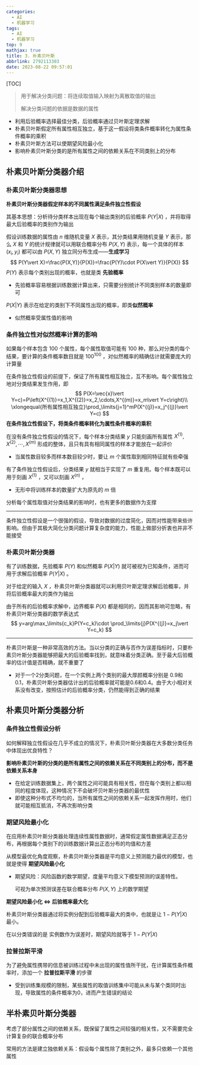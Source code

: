 ```yaml
---
categories:
  - AI
  - 机器学习
tags:
  - AI
  - 机器学习
top: 9
mathjax: true
title: 3. 朴素贝叶斯
abbrlink: 2792113303
date: 2023-08-22 09:57:01
---
```


[TOC]

> 用于解决分类问题：将连续取值输入映射为离散取值的输出
>
> 解决分类问题的依据是数据的属性
>

- 利用后验概率选择最佳分类，后验概率通过贝叶斯定理求解
- 朴素贝叶斯假定所有属性相互独立，基于这一假设将类条件概率转化为属性条件概率的乘积
- 朴素贝叶斯方法可以使期望风险最小化
- 影响朴素贝叶斯分类的是所有属性之间的依赖关系在不同类别上的分布

<!--more-->

## 朴素贝叶斯分类器介绍

### 朴素贝叶斯分类器思想

**朴素贝叶斯分类器假定样本的不同属性满足条件独立性假设**

其基本思想：分析待分类样本出现在每个输出类别的后验概率 $P(Y\vert X)$ ，并将取得最大后验概率的类别作为输出

假设训练数据的属性由 $n$ 维随机变量 $X$ 表示，其分类结果用随机变量 $Y$ 表示，那么 $X$ 和 $Y$ 的统计规律就可以用联合概率分布 $P(X,Y)$ 表示，每一个具体的样本 $(x_i,y_i)$ 都可以由 $P(X,Y)$ 独立同分布生成——**生成学习**
$$
P(Y\vert X)=\frac{P(X,Y)}{P(X)}=\frac{P(Y)\cdot P(X\vert Y)}{P(X)}
$$
$P(Y)$ 表示每个类别出现的概率，也就是类 **先验概率**

- 先验概率容易根据训练数据计算出来，只需要分别统计不同类别样本的数量即可

$P(X\vert Y)$ 表示在给定的类别下不同属性出现的概率，即类**似然概率**

- 似然概率受属性值的影响

### 条件独立性对似然概率计算的影响

如果每个样本包含 100 个属性，每个属性取值可能有 100 种，那么对分类的每个结果，要计算的条件概率数目就是 $100^{100}$ ，对似然概率的精确估计就需要庞大的计算量

在条件独立性假设的前提下，保证了所有属性相互独立，互不影响。每个属性独立地对分类结果发生作用，即
$$
P(X=\vec{x}\vert Y=c)=P\left(X^{(1)}=x_1,X^{(2)}=x_2,\cdots,X^{(m)}=x_m\vert Y=c\right)\\
\xlongequal{所有属性相互独立}\prod_\limits{j=1}^mP(X^{(j)}=x_j^{(j)}\vert Y=c)
$$
**在条件独立性假设下，将类条件概率转化为属性条件概率的乘积**

在没有条件独立性假设的情况下，每个样本分类结果 $y$ 只能刻画所有属性 $X^{(1)},X^{(2)},\cdots,X^{(m)}$ 形成的整体，且只有具有相同属性的样本才能放在一起评价

- 当属性数目较多而样本数目较少时，要让 $m$ 个属性取到相同特征就有些牵强

有了条件独立性假设后，分类结果 $y$ 就相当于实现了 $m$ 重复用。每个样本既可以用于刻画 $X^{(1)}$ ，又可以刻画 $X^{(n)}$ ，

- 无形中将训练样本的数量扩大为原先的 $m$ 倍

分析每个属性取值对分类结果的影响时，也有更多的数据作为支撑

---

条件独立性假设是一个很强的假设，导致对数据的过度简化，因而对性能带来些许影响。但由于其极大简化分类问题计算复杂度的能力，性能上做部分折衷也并非不能接受

### 朴素贝叶斯分类器

有了训练数据，先验概率 $P(Y)$ 和似然概率 $P(X\vert Y)$ 就可被视为已知条件，进而可用于求解后验概率 $P(Y\vert X)$ 。

对于给定的输入 $X$ ，朴素贝叶斯分类器就可以利用贝叶斯定理求解后验概率，并将后验概率最大的类作为输出

由于所有的后验概率求解中，边界概率 $P(X)$ 都是相同的，因而其影响可忽略，有朴素贝叶斯分类器的数学表达式
$$
y=arg\max_\limits{c_k}P(Y=c_k)\cdot \prod_\limits{j}P(X^{(j)}=x_j\vert Y=c_k)
$$

---

朴素贝叶斯是一种非常高效的方法。当以分类的正确与否作为误差指标时，只要朴素贝叶斯分类器能够把最大的后验概率找到，就意味着分类正确。至于最大后验概率的估计值是否精确，就不重要了

- 对于一个2分类问题，在一个实例上两个类别的最大厚颜概率分别是 0.9和0.1，朴素贝叶斯分类器估计出的后验概率就可能是0.6和0.4。由于大小相对关系没有改变，按照估计的后验概率分类，仍然能得到正确的结果

## 朴素贝叶斯分类器分析

### 条件独立性假设分析

如何解释独立性假设在几乎不成立的情况下，朴素贝叶斯分类器在大多数分类任务中体现出优良特性？

**影响朴素贝叶斯的分类的是所有属性之间的依赖关系在不同类别上的分布，而不是依赖关系本身**

- 在给定训练数据集上，两个属性之间可能具有相关性，但在每个类别上都以相同的程度体现，这种情况下不会破坏贝叶斯分类器的最优性
- 即使这种分布式不均匀的，当所有属性之间的依赖关系一起发挥作用时，他们就可能相互抵消，不再次影响分类

### 期望风险最小化

在应用朴素贝叶斯分类器处理连续性属性数据时，通常假定属性数据满足正态分布，再根据每个类别下的训练数据计算出正态分布的均值和方差

从模型最优化角度观察，朴素贝叶斯分类器是平均意义上预测能力最优的模型，也就是使得 **期望风险最小化**

- 期望风险：风险函数的数学期望，度量平均意义下模型预测的误差特性。

  可视为单次预测误差在联合概率分布 $P(X,Y)$ 上的数学期望

**期望风险最小化 $\iff$ 后验概率最大化**

朴素贝叶斯分类器通过将实例分配到后验概率最大的类中，也就是让 $1-P(Y\vert X)$ 最小。

在以分类错误的是  实例数作为误差时，期望风险就等于 $1-P(Y\vert X)$ 

### 拉普拉斯平滑

为了避免属性携带的信息被训练过程中未出现的属性值所干扰，在计算属性条件概率时，添加一个 **拉普拉斯平滑** 的步骤

- 受到训练集规模的限制，某些属性的取值训练集中可能从未与某个类同时出现，导致属性的条件概率为0，进而产生错误的结论

## 半朴素贝叶斯分类器

考虑了部分属性之间的依赖关系，既保留了属性之间较强的相关性，又不需要完全计算复杂的联合概率分布

常用的方法是建立独依赖关系：假设每个属性除了类别之外，最多只依赖一个其他属性















